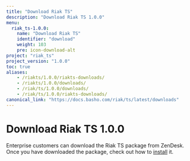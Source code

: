 ```yaml
---
title: "Download Riak TS"
description: "Download Riak TS 1.0.0"
menu:
  riak_ts-1.0.0:
    name: "Download Riak TS"
    identifier: "download"
    weight: 103
    pre: icon-download-alt
project: "riak_ts"
project_version: "1.0.0"
toc: true
aliases:
    - /riakts/1.0.0/riakts-downloads/
    - /riakts/1.0.0/downloads/
    - /riak/ts/1.0.0/downloads/
    - /riak/ts/1.0.0/riakts-downloads/
canonical_link: "https://docs.basho.com/riak/ts/latest/downloads"
---
```



[installing]: ../installing/

# Download Riak TS 1.0.0

Enterprise customers can download the Riak TS package from ZenDesk. Once you have downloaded the package, check out how to [install][installing] it.
